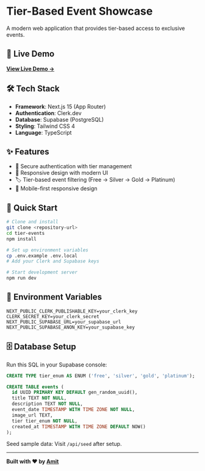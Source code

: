 # Tier-Based Event Showcase

A modern web application that provides tier-based access to exclusive events.

## 🚀 Live Demo

**[View Live Demo →](https://psypher-task-kappa.vercel.app/)**

## 🛠️ Tech Stack

- **Framework**: Next.js 15 (App Router)
- **Authentication**: Clerk.dev
- **Database**: Supabase (PostgreSQL)
- **Styling**: Tailwind CSS 4
- **Language**: TypeScript

## ✨ Features

- 🔐 Secure authentication with tier management
- 🎨 Responsive design with modern UI
- 🏷️ Tier-based event filtering (Free → Silver → Gold → Platinum)
- 📱 Mobile-first responsive design

## 🚀 Quick Start

```bash
# Clone and install
git clone <repository-url>
cd tier-events
npm install

# Set up environment variables
cp .env.example .env.local
# Add your Clerk and Supabase keys

# Start development server
npm run dev
```

## 📝 Environment Variables

```env
NEXT_PUBLIC_CLERK_PUBLISHABLE_KEY=your_clerk_key
CLERK_SECRET_KEY=your_clerk_secret
NEXT_PUBLIC_SUPABASE_URL=your_supabase_url
NEXT_PUBLIC_SUPABASE_ANON_KEY=your_supabase_key
```

## 🗄️ Database Setup

Run this SQL in your Supabase console:

```sql
CREATE TYPE tier_enum AS ENUM ('free', 'silver', 'gold', 'platinum');

CREATE TABLE events (
  id UUID PRIMARY KEY DEFAULT gen_random_uuid(),
  title TEXT NOT NULL,
  description TEXT NOT NULL,
  event_date TIMESTAMP WITH TIME ZONE NOT NULL,
  image_url TEXT,
  tier tier_enum NOT NULL,
  created_at TIMESTAMP WITH TIME ZONE DEFAULT NOW()
);
```

Seed sample data: Visit `/api/seed` after setup.

---

**Built with ❤️ by [Amit](https://amitkp.com)**